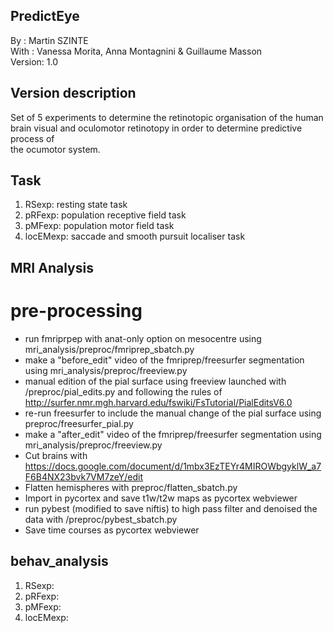 ## PredictEye
By :      Martin SZINTE<br/>
With :    Vanessa Morita, Anna Montagnini & Guillaume Masson<br/>
Version:  1.0<br/>

## Version description
Set of 5 experiments to determine the retinotopic organisation of the human<br/>
brain visual and oculomotor retinotopy in order to determine predictive process of<br/>
the ocumotor system.<br/>

## Task
1. RSexp: resting state task<br/>
2. pRFexp: population receptive field task<br/>
3. pMFexp: population motor field task<br/>
4. locEMexp: saccade and smooth pursuit localiser task<br/>

## MRI Analysis

# pre-processing
* run fmriprpep with anat-only option on mesocentre using mri_analysis/preproc/fmriprep_sbatch.py<br/>
* make a "before_edit" video of the fmriprep/freesurfer segmentation using mri_analysis/preproc/freeview.py<br>
* manual edition of the pial surface using freeview launched with /preproc/pial_edits.py and following the rules of http://surfer.nmr.mgh.harvard.edu/fswiki/FsTutorial/PialEditsV6.0 <br/>
* re-run freesurfer to include the manual change of the pial surface using preproc/freesurfer_pial.py<br/>
* make a "after_edit" video of the fmriprep/freesurfer segmentation using mri_analysis/preproc/freeview.py<br>
* Cut brains with https://docs.google.com/document/d/1mbx3EzTEYr4MIROWbgyklW_a7F6B4NX23bvk7VM7zeY/edit<br/>
* Flatten hemispheres with preproc/flatten_sbatch.py<br/>
* Import in pycortex and save t1w/t2w maps as pycortex webviewer
* run pybest (modified to save niftis) to high pass filter and denoised the data with /preproc/pybest_sbatch.py
* Save time courses as pycortex webviewer

## behav_analysis
1. RSexp:<br/>
2. pRFexp:<br/>
3. pMFexp:<br/>
4. locEMexp:<br/>